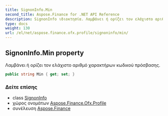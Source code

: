 ```yaml
---
title: SignonInfo.Min
second_title: Aspose.Finance for .NET API Reference
description: SignonInfo ιδιοκτησία. Λαμβάνει ή ορίζει τον ελάχιστο αριθμό χαρακτήρων κωδικού πρόσβασης.
type: docs
weight: 130
url: /el/net/aspose.finance.ofx.profile/signoninfo/min/
---
```

## SignonInfo.Min property

Λαμβάνει ή ορίζει τον ελάχιστο αριθμό χαρακτήρων κωδικού πρόσβασης.

```csharp
public string Min { get; set; }
```

### Δείτε επίσης

* class [SignonInfo](../)
* χώρος ονομάτων [Aspose.Finance.Ofx.Profile](../../signoninfo/)
* συνέλευση [Aspose.Finance](../../../)


